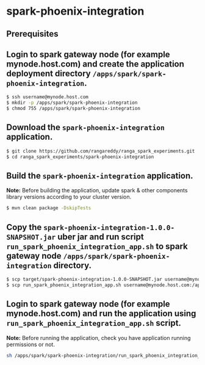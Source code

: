 # spark-phoenix-integration

## Prerequisites

## Login to spark gateway node (for example mynode.host.com) and create the application deployment directory `/apps/spark/spark-phoenix-integration`.
```sh
$ ssh username@mynode.host.com
$ mkdir -p /apps/spark/spark-phoenix-integration
$ chmod 755 /apps/spark/spark-phoenix-integration
```

## Download the `spark-phoenix-integration` application.
```sh
$ git clone https://github.com/rangareddy/ranga_spark_experiments.git
$ cd ranga_spark_experiments/spark-phoenix-integration
```

## Build the `spark-phoenix-integration` application.
**Note:** Before building the application, update spark & other components library versions according to your cluster version.
```sh
$ mvn clean package -DskipTests
```

## Copy the `spark-phoenix-integration-1.0.0-SNAPSHOT.jar` uber jar and run script `run_spark_phoenix_integration_app.sh` to spark gateway node `/apps/spark/spark-phoenix-integration` directory.
```sh
$ scp target/spark-phoenix-integration-1.0.0-SNAPSHOT.jar username@mynode.host.com:/apps/spark/spark-phoenix-integration
$ scp run_spark_phoenix_integration_app.sh username@mynode.host.com:/apps/spark/spark-phoenix-integration
```

## Login to spark gateway node (for example mynode.host.com) and run the application using `run_spark_phoenix_integration_app.sh` script.
**Note:** Before running the application, check you have application running permissions or not.
```sh
sh /apps/spark/spark-phoenix-integration/run_spark_phoenix_integration_app.sh
```